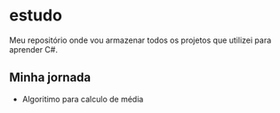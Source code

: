 # estudo

Meu repositório onde vou armazenar todos os projetos que utilizei para aprender C#.

## Minha jornada
- Algoritimo para calculo de média
